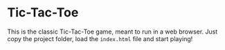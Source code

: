 # Tic-Tac-Toe

This is the classic Tic-Tac-Toe game, meant to run in a web browser.  Just copy the project folder, load the `index.html` file and start playing!
